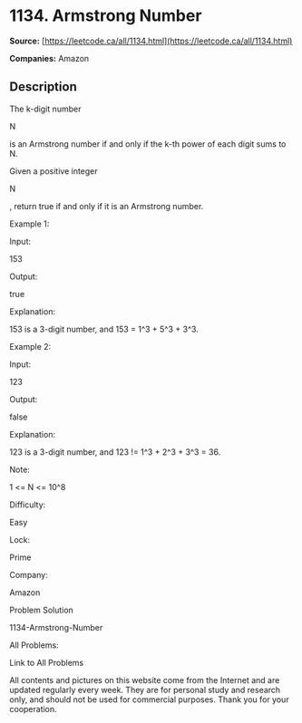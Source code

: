 # 1134. Armstrong Number

**Source:** [https://leetcode.ca/all/1134.html](https://leetcode.ca/all/1134.html)

**Companies:** Amazon

## Description

The k-digit number

N

is an Armstrong number if and only if the k-th power of
        each digit sums to N.

Given a positive integer

N

, return true if and only if it is an Armstrong
        number.

Example 1:

Input:

153

Output:

true

Explanation:

153 is a 3-digit number, and 153 = 1^3 + 5^3 + 3^3.

Example 2:

Input:

123

Output:

false

Explanation:

123 is a 3-digit number, and 123 != 1^3 + 2^3 + 3^3 = 36.

Note:

1 <= N <= 10^8

Difficulty:

Easy

Lock:

Prime

Company:

Amazon

Problem Solution

1134-Armstrong-Number

All Problems:

Link to All Problems

All contents and pictures on this website come from the Internet and are updated regularly every week. They are for personal study and research only, and should not be used for commercial purposes. Thank you for your cooperation.

